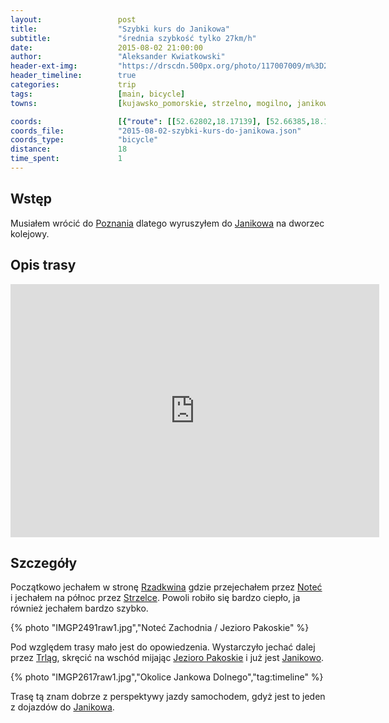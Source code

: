 ```yaml
---
layout:                 post
title:                  "Szybki kurs do Janikowa"
subtitle:               "średnia szybkość tylko 27km/h"
date:                   2015-08-02 21:00:00
author:                 "Aleksander Kwiatkowski"
header-ext-img:         "https://drscdn.500px.org/photo/117007009/m%3D2048/87a1a309f7c54c1cd007cd2a23fcab9b"
header_timeline:        true
categories:             trip
tags:                   [main, bicycle]
towns:                  [kujawsko_pomorskie, strzelno, mogilno, janikowo]

coords:                 [{"route": [[52.62802,18.17139], [52.66385,18.12469], [52.66343,18.10444], [52.73417,18.09002], [52.74996,18.11714]], "type": "bicycle"}]
coords_file:            "2015-08-02-szybki-kurs-do-janikowa.json"
coords_type:            "bicycle"
distance:               18
time_spent:             1
---
```


[vimeo]:                 https://vimeo.com/136709850

[wiki-poznan]:            https://pl.wikipedia.org/wiki/Pozna%C5%84
[wiki-janikowo]:          https://pl.wikipedia.org/wiki/Janikowo
[wiki-rzadkwin]:          https://pl.wikipedia.org/wiki/Rzadkwin
[wiki-notec]:             https://pl.wikipedia.org/wiki/Note%C4%87
[wiki-strzelce]:          https://pl.wikipedia.org/wiki/Strzelce_(powiat_mogile%C5%84ski)
[wiki-trlag]:             https://pl.wikipedia.org/wiki/Trl%C4%85g
[wiki-jezioro-pakoskie]:  https://pl.wikipedia.org/wiki/Jeziora_Pakoskie

Wstęp
-----

Musiałem wrócić do [Poznania][wiki-poznan] dlatego wyruszyłem do [Janikowa][wiki-janikowo]
na dworzec kolejowy.

Opis trasy
----------

<iframe height='405' width='590' frameborder='0' allowtransparency='true' scrolling='no' src='https://www.strava.com/activities/359583873/embed/b1e72b19e86511a10c29ac8e4b0ac502008edd81'></iframe>

Szczegóły
---------

Początkowo jechałem w stronę [Rzadkwina][wiki-rzadkwin] gdzie przejechałem przez
[Noteć][wiki-notec] i jechałem na północ przez [Strzelce][wiki-strzelce]. Powoli robiło
się bardzo ciepło, ja również jechałem bardzo szybko.

{% photo "IMGP2491raw1.jpg","Noteć Zachodnia / Jezioro Pakoskie" %}

Pod względem trasy mało jest do opowiedzenia. Wystarczyło jechać dalej przez
[Trląg][wiki-trlag], skręcić na wschód mijając [Jezioro Pakoskie][wiki-jezioro-pakoskie]
i już jest [Janikowo][wiki-janikowo].

{% photo "IMGP2617raw1.jpg","Okolice Jankowa Dolnego","tag:timeline" %}

Trasę tą znam dobrze z perspektywy jazdy samochodem, gdyż jest to jeden z dojazdów
do [Janikowa][wiki-janikowo].
